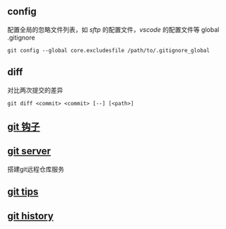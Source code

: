 ## config
配置全局的忽略文件列表，如 *sftp* 的配置文件，*vscode* 的配置文件等
global .gitignore
```
git config --global core.excludesfile /path/to/.gitignore_global
```
## diff
对比两次提交的差异
```
git diff <commit> <commit> [--] [<path>]
```

## [git 钩子](git_hooks)

## [git server](git_server)
搭建git远程仓库服务

## [git tips](git_tips)

## [git history](git_history)

